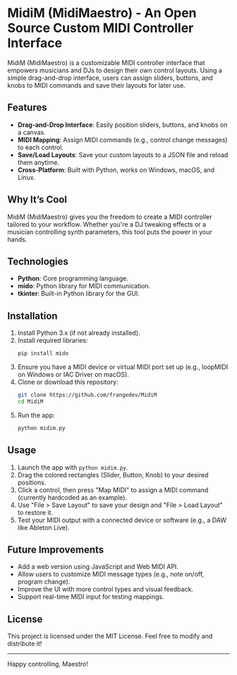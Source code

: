 # MidiM (MidiMaestro) - An Open Source Custom MIDI Controller Interface

MidiM (MidiMaestro) is a customizable MIDI controller interface that empowers musicians and DJs to design their own control layouts. Using a simple drag-and-drop interface, users can assign sliders, buttons, and knobs to MIDI commands and save their layouts for later use.

## Features
- **Drag-and-Drop Interface**: Easily position sliders, buttons, and knobs on a canvas.
- **MIDI Mapping**: Assign MIDI commands (e.g., control change messages) to each control.
- **Save/Load Layouts**: Save your custom layouts to a JSON file and reload them anytime.
- **Cross-Platform**: Built with Python, works on Windows, macOS, and Linux.

## Why It’s Cool
MidiM (MidiMaestro) gives you the freedom to create a MIDI controller tailored to your workflow. Whether you're a DJ tweaking effects or a musician controlling synth parameters, this tool puts the power in your hands.

## Technologies
- **Python**: Core programming language.
- **mido**: Python library for MIDI communication.
- **tkinter**: Built-in Python library for the GUI.

## Installation
1. Install Python 3.x (if not already installed).
2. Install required libraries:
   ```bash
   pip install mido
   ```
3. Ensure you have a MIDI device or virtual MIDI port set up (e.g., loopMIDI on Windows or IAC Driver on macOS).
4. Clone or download this repository:
   ```bash
   git clone https://github.com/frangedev/MidiM
   cd MidiM
   ```
5. Run the app:
   ```bash
   python midim.py
   ```

## Usage
1. Launch the app with `python midim.py`.
2. Drag the colored rectangles (Slider, Button, Knob) to your desired positions.
3. Click a control, then press "Map MIDI" to assign a MIDI command (currently hardcoded as an example).
4. Use "File > Save Layout" to save your design and "File > Load Layout" to restore it.
5. Test your MIDI output with a connected device or software (e.g., a DAW like Ableton Live).

## Future Improvements
- Add a web version using JavaScript and Web MIDI API.
- Allow users to customize MIDI message types (e.g., note on/off, program change).
- Improve the UI with more control types and visual feedback.
- Support real-time MIDI input for testing mappings.

## License
This project is licensed under the MIT License. Feel free to modify and distribute it!

---
Happy controlling, Maestro!
